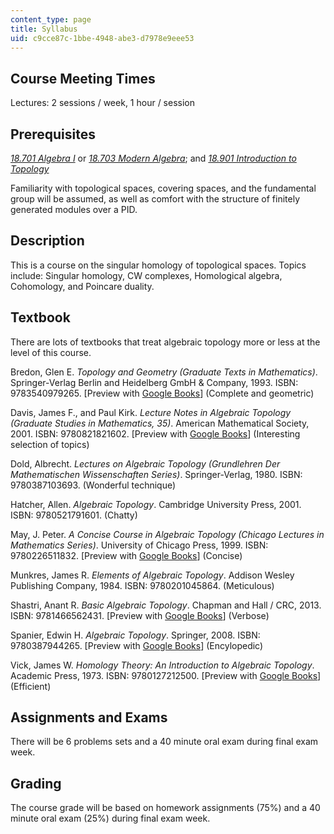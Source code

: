```yaml
---
content_type: page
title: Syllabus
uid: c9cce87c-1bbe-4948-abe3-d7978e9eee53
---
```


Course Meeting Times
--------------------

Lectures: 2 sessions / week, 1 hour / session

Prerequisites
-------------

[_18.701 Algebra I_](/courses/18-701-algebra-i-fall-2010) or [_18.703 Modern Algebra_](/courses/18-703-modern-algebra-spring-2013); and [_18.901 Introduction to Topology_](/courses/18-901-introduction-to-topology-fall-2004)

Familiarity with topological spaces, covering spaces, and the fundamental group will be assumed, as well as comfort with the structure of finitely generated modules over a PID.

Description
-----------

This is a course on the singular homology of topological spaces. Topics include: Singular homology, CW complexes, Homological algebra, Cohomology, and Poincare duality.

Textbook
--------

There are lots of textbooks that treat algebraic topology more or less at the level of this course.

Bredon, Glen E. _Topology and Geometry (Graduate Texts in Mathematics)_. Springer-Verlag Berlin and Heidelberg GmbH & Company, 1993. ISBN: 9783540979265. \[Preview with [Google Books](http://books.google.com/books?id=G74V6UzL_PUC&pg=PAfrontcover)\] (Complete and geometric)

Davis, James F., and Paul Kirk. _Lecture Notes in Algebraic Topology (Graduate Studies in Mathematics, 35)_. American Mathematical Society, 2001. ISBN: 9780821821602. \[Preview with [Google Books](http://books.google.com/books?id=azQPCgAAQBAJ&pg=PAfrontcover)\] (Interesting selection of topics)

Dold, Albrecht. _Lectures on Algebraic Topology (Grundlehren Der Mathematischen Wissenschaften Series)_. Springer-Verlag, 1980. ISBN: 9780387103693. (Wonderful technique)

Hatcher, Allen. _Algebraic Topology_. Cambridge University Press, 2001. ISBN: 9780521791601. (Chatty)

May, J. Peter. _A Concise Course in Algebraic Topology (Chicago Lectures in Mathematics Series)_. University of Chicago Press, 1999. ISBN: 9780226511832. \[Preview with [Google Books](http://books.google.com/books?id=g8SG03R1bpgC&pg=PAfrontcover)\] (Concise)

Munkres, James R. _Elements of Algebraic Topology_. Addison Wesley Publishing Company, 1984. ISBN: 9780201045864. (Meticulous)

Shastri, Anant R. _Basic Algebraic Topology_. Chapman and Hall / CRC, 2013. ISBN: 9781466562431. \[Preview with [Google Books](http://books.google.com/books?id=lYMAAQAAQBAJ&pg=PAfrontcover)\] (Verbose)

Spanier, Edwin H. _Algebraic Topology_. Springer, 2008. ISBN: 9780387944265. \[Preview with [Google Books](http://books.google.com/books?id=h-wc3TnZMCcC&pg=PAfrontcover)\] (Encylopedic)

Vick, James W. _Homology Theory: An Introduction to Algebraic Topology_. Academic Press, 1973. ISBN: 9780127212500. \[Preview with [Google Books](http://books.google.com/books?id=kOlUNmHRkCYC&pg=PAfrontcover)\] (Efficient)

Assignments and Exams
---------------------

There will be 6 problems sets and a 40 minute oral exam during final exam week.

Grading
-------

The course grade will be based on homework assignments (75%) and a 40 minute oral exam (25%) during final exam week.